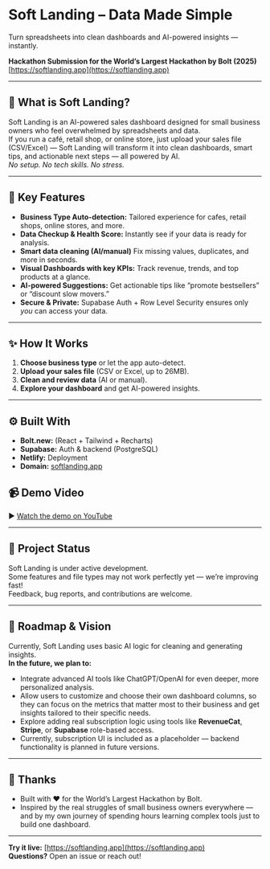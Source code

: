 # Soft Landing – Data Made Simple

Turn spreadsheets into clean dashboards and AI-powered insights — instantly.

**Hackathon Submission for the World’s Largest Hackathon by Bolt (2025)**  
[https://softlanding.app](https://softlanding.app)

---

## 🚀 What is Soft Landing?

Soft Landing is an AI-powered sales dashboard designed for small business owners who feel overwhelmed by spreadsheets and data.  
If you run a café, retail shop, or online store, just upload your sales file (CSV/Excel) — Soft Landing will transform it into clean dashboards, smart tips, and actionable next steps — all powered by AI.  
_No setup. No tech skills. No stress._

---

## 🌟 Key Features

- **Business Type Auto-detection:** Tailored experience for cafes, retail shops, online stores, and more.
- **Data Checkup & Health Score:** Instantly see if your data is ready for analysis.
- **Smart data cleaning (AI/manual)** Fix missing values, duplicates, and more in seconds.
- **Visual Dashboards with key KPIs:** Track revenue, trends, and top products at a glance.
- **AI-powered Suggestions:** Get actionable tips like “promote bestsellers” or “discount slow movers.”
- **Secure & Private:** Supabase Auth + Row Level Security ensures only *you* can access your data.
---

## ✨ How It Works

1. **Choose business type** or let the app auto-detect.
2. **Upload your sales file** (CSV or Excel, up to 26MB).
3. **Clean and review data** (AI or manual).
4. **Explore your dashboard** and get AI-powered insights.

---

## ⚙️ Built With

- **Bolt.new:** (React + Tailwind + Recharts)
- **Supabase:** Auth & backend (PostgreSQL)
- **Netlify:** Deployment
- **Domain:** [softlanding.app](https://softlanding.app)

## 📹 Demo Video

▶️ [Watch the demo on YouTube](https://youtu.be/EqP019RAO3U)

---

## 📝 Project Status

Soft Landing is under active development.  
Some features and file types may not work perfectly yet — we’re improving fast!  
Feedback, bug reports, and contributions are welcome.

---

## 🧭 Roadmap & Vision

Currently, Soft Landing uses basic AI logic for cleaning and generating insights.  
**In the future, we plan to:**
- Integrate advanced AI tools like ChatGPT/OpenAI for even deeper, more personalized analysis.
- Allow users to customize and choose their own dashboard columns, so they can focus on the metrics that matter most to their business and get insights tailored to their specific needs.
- Explore adding real subscription logic using tools like **RevenueCat**, **Stripe**, or **Supabase** role-based access.
- Currently, subscription UI is included as a placeholder — backend functionality is planned in future versions.

---

## 🙏 Thanks

- Built with ❤️ for the World’s Largest Hackathon by Bolt.
- Inspired by the real struggles of small business owners everywhere — and by my own journey of spending hours learning complex tools just to build one dashboard.
---

**Try it live:** [https://softlanding.app](https://softlanding.app)  
**Questions?** Open an issue or reach out!